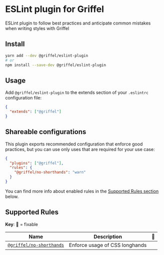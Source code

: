 # ESLint plugin for Griffel

ESLint plugin to follow best practices and anticipate common mistakes when writing styles with Griffel

## Install

```bash
yarn add --dev @griffel/eslint-plugin
# or
npm install --save-dev @griffel/eslint-plugin
```

## Usage

Add `@griffel/eslint-plugin` to the extends section of your `.eslintrc` configuration file:

```json
{
  "extends": ["@griffel"]
}
```

## Shareable configurations

This plugin exports recommended configuration that enforce good practices, but you can use only uses that are required for your use case:

```json
{
  "plugins": ["@griffel"],
  "rules": {
    "@griffel/no-shorthands": "warn"
  }
}
```

You can find more info about enabled rules in the [Supported Rules section](#supported-rules) below.

## Supported Rules

**Key**: 🔧 = fixable

| Name                                                     | Description                    | 🔧  |
| -------------------------------------------------------- | ------------------------------ | --- |
| [`@griffel/no-shorthands`](./src/rules/no-shorthands.md) | Enforce usage of CSS longhands |     |
